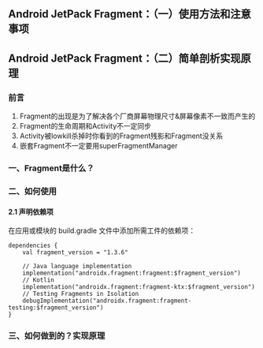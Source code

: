 
## Android JetPack Fragment：（一）使用方法和注意事项
## Android JetPack Fragment：（二）简单剖析实现原理

### 前言
1. Fragment的出现是为了解决各个厂商屏幕物理尺寸&屏幕像素不一致而产生的
2. Fragment的生命周期和Activity不一定同步
3. Activity被lowkill杀掉时你看到的Fragment残影和Fragment没关系
4. 嵌套Fragment不一定要用superFragmentManager
###  一、Fragment是什么？
###  二、如何使用
####  2.1 声明依赖项
在应用或模块的 build.gradle 文件中添加所需工件的依赖项：
```
dependencies {
    val fragment_version = "1.3.6"

    // Java language implementation
    implementation("androidx.fragment:fragment:$fragment_version")
    // Kotlin
    implementation("androidx.fragment:fragment-ktx:$fragment_version")
    // Testing Fragments in Isolation
    debugImplementation("androidx.fragment:fragment-testing:$fragment_version")
}
```
### 三、如何做到的？实现原理